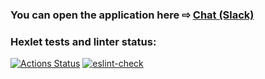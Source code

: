 ### You can open the application here ⇨ [Chat (Slack)]()

### Hexlet tests and linter status:
[![Actions Status](https://github.com/Aallyycoop/Simplified-Real-Time-Chat/workflows/hexlet-check/badge.svg)](https://github.com/Aallyycoop/Simplified-Real-Time-Chat/actions)
[![eslint-check](https://github.com/Aallyycoop/Simplified-Real-Time-Chat/actions/workflows/eslint-check.yml/badge.svg)](https://github.com/Aallyycoop/Simplified-Real-Time-Chat/actions/workflows/eslint-check.yml)